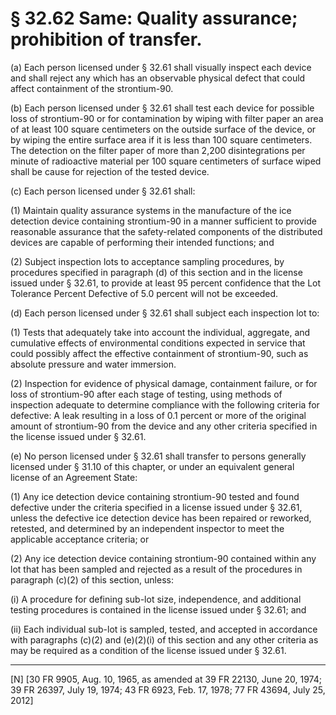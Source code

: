 # § 32.62   Same: Quality assurance; prohibition of transfer.

(a) Each person licensed under § 32.61 shall visually inspect each device and shall reject any which has an observable physical defect that could affect containment of the strontium-90.


(b) Each person licensed under § 32.61 shall test each device for possible loss of strontium-90 or for contamination by wiping with filter paper an area of at least 100 square centimeters on the outside surface of the device, or by wiping the entire surface area if it is less than 100 square centimeters. The detection on the filter paper of more than 2,200 disintegrations per minute of radioactive material per 100 square centimeters of surface wiped shall be cause for rejection of the tested device.


(c) Each person licensed under § 32.61 shall:


(1) Maintain quality assurance systems in the manufacture of the ice detection device containing strontium-90 in a manner sufficient to provide reasonable assurance that the safety-related components of the distributed devices are capable of performing their intended functions; and


(2) Subject inspection lots to acceptance sampling procedures, by procedures specified in paragraph (d) of this section and in the license issued under § 32.61, to provide at least 95 percent confidence that the Lot Tolerance Percent Defective of 5.0 percent will not be exceeded.


(d) Each person licensed under § 32.61 shall subject each inspection lot to:


(1) Tests that adequately take into account the individual, aggregate, and cumulative effects of environmental conditions expected in service that could possibly affect the effective containment of strontium-90, such as absolute pressure and water immersion.


(2) Inspection for evidence of physical damage, containment failure, or for loss of strontium-90 after each stage of testing, using methods of inspection adequate to determine compliance with the following criteria for defective: A leak resulting in a loss of 0.1 percent or more of the original amount of strontium-90 from the device and any other criteria specified in the license issued under § 32.61.


(e) No person licensed under § 32.61 shall transfer to persons generally licensed under § 31.10 of this chapter, or under an equivalent general license of an Agreement State:


(1) Any ice detection device containing strontium-90 tested and found defective under the criteria specified in a license issued under § 32.61, unless the defective ice detection device has been repaired or reworked, retested, and determined by an independent inspector to meet the applicable acceptance criteria; or


(2) Any ice detection device containing strontium-90 contained within any lot that has been sampled and rejected as a result of the procedures in paragraph (c)(2) of this section, unless:


(i) A procedure for defining sub-lot size, independence, and additional testing procedures is contained in the license issued under § 32.61; and


(ii) Each individual sub-lot is sampled, tested, and accepted in accordance with paragraphs (c)(2) and (e)(2)(i) of this section and any other criteria as may be required as a condition of the license issued under § 32.61.



---

[N] [30 FR 9905, Aug. 10, 1965, as amended at 39 FR 22130, June 20, 1974; 39 FR 26397, July 19, 1974; 43 FR 6923, Feb. 17, 1978; 77 FR 43694, July 25, 2012]




